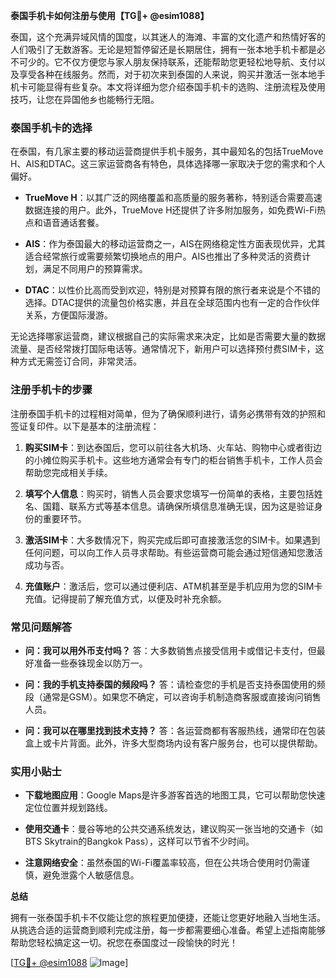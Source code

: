 **泰国手机卡如何注册与使用【TG💪+ @esim1088】**

泰国，这个充满异域风情的国度，以其迷人的海滩、丰富的文化遗产和热情好客的人们吸引了无数游客。无论是短暂停留还是长期居住，拥有一张本地手机卡都是必不可少的。它不仅方便您与家人朋友保持联系，还能帮助您更轻松地导航、支付以及享受各种在线服务。然而，对于初次来到泰国的人来说，购买并激活一张本地手机卡可能显得有些复杂。本文将详细为您介绍泰国手机卡的选购、注册流程及使用技巧，让您在异国他乡也能畅行无阻。

### 泰国手机卡的选择

在泰国，有几家主要的移动运营商提供手机卡服务，其中最知名的包括TrueMove H、AIS和DTAC。这三家运营商各有特色，具体选择哪一家取决于您的需求和个人偏好。

- **TrueMove H**：以其广泛的网络覆盖和高质量的服务著称，特别适合需要高速数据连接的用户。此外，TrueMove H还提供了许多附加服务，如免费Wi-Fi热点和语音通话套餐。
  
- **AIS**：作为泰国最大的移动运营商之一，AIS在网络稳定性方面表现优异，尤其适合经常旅行或需要频繁切换地点的用户。AIS也推出了多种灵活的资费计划，满足不同用户的预算需求。
  
- **DTAC**：以性价比高而受到欢迎，特别是对预算有限的旅行者来说是个不错的选择。DTAC提供的流量包价格实惠，并且在全球范围内也有一定的合作伙伴关系，方便国际漫游。

无论选择哪家运营商，建议根据自己的实际需求来决定，比如是否需要大量的数据流量、是否经常拨打国际电话等。通常情况下，新用户可以选择预付费SIM卡，这种方式无需签订合同，非常灵活。

### 注册手机卡的步骤

注册泰国手机卡的过程相对简单，但为了确保顺利进行，请务必携带有效的护照和签证复印件。以下是基本的注册流程：

1. **购买SIM卡**：到达泰国后，您可以前往各大机场、火车站、购物中心或者街边的小摊位购买手机卡。这些地方通常会有专门的柜台销售手机卡，工作人员会帮助您完成相关手续。

2. **填写个人信息**：购买时，销售人员会要求您填写一份简单的表格，主要包括姓名、国籍、联系方式等基本信息。请确保所填信息准确无误，因为这是验证身份的重要环节。

3. **激活SIM卡**：大多数情况下，购买完成后即可直接激活您的SIM卡。如果遇到任何问题，可以向工作人员寻求帮助。有些运营商可能会通过短信通知您激活成功与否。

4. **充值账户**：激活后，您可以通过便利店、ATM机甚至是手机应用为您的SIM卡充值。记得提前了解充值方式，以便及时补充余额。

### 常见问题解答

- **问：我可以用外币支付吗？**
  答：大多数销售点接受信用卡或借记卡支付，但最好准备一些泰铢现金以防万一。

- **问：我的手机支持泰国的频段吗？**
  答：请检查您的手机是否支持泰国使用的频段（通常是GSM）。如果您不确定，可以咨询手机制造商客服或直接询问销售人员。

- **问：我可以在哪里找到技术支持？**
  答：各运营商都有客服热线，通常印在包装盒上或卡片背面。此外，许多大型商场内设有客户服务台，也可以提供帮助。

### 实用小贴士

- **下载地图应用**：Google Maps是许多游客首选的地图工具，它可以帮助您快速定位位置并规划路线。
  
- **使用交通卡**：曼谷等地的公共交通系统发达，建议购买一张当地的交通卡（如BTS Skytrain的Bangkok Pass），这样可以节省不少时间。

- **注意网络安全**：虽然泰国的Wi-Fi覆盖率较高，但在公共场合使用时仍需谨慎，避免泄露个人敏感信息。

**总结**

拥有一张泰国手机卡不仅能让您的旅程更加便捷，还能让您更好地融入当地生活。从挑选合适的运营商到顺利完成注册，每一步都需要细心准备。希望上述指南能够帮助您轻松搞定这一切。祝您在泰国度过一段愉快的时光！

[[TG💪+ @esim1088](https://t.me/s/esim1088) ![Image](https://i.postimg.cc/4NQfJmqS/Snipaste-2025-05-13-00-14-12.png)]